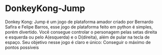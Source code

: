 # DonkeyKong-Jump
Donkey Kong: Jump é um jogo de plataforma amador criado por Bernardo Safira e Felipe Barros, esse jogo de plataforma feito em python é simples, porém divertido. Você consegue controlar o personagem pelas setas direita e esquerda ou pelo A(esquerda) e o D(direita), além de pular na tecla de espaço. Seu objetivo nesse jogo é claro e único: Conseguir o máximo de pontos possíveis
